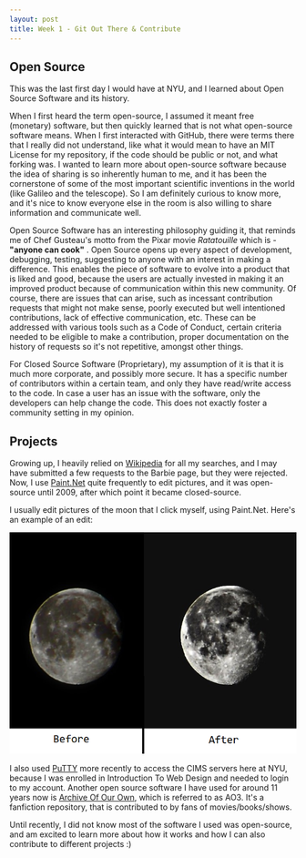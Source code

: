 ```yaml
---
layout: post
title: Week 1 - Git Out There & Contribute
---
```


## Open Source

This was the last first day I would have at NYU, and I learned about Open Source Software and its history. 

When I first heard the term open-source, I assumed it meant free (monetary) software, but then quickly learned that is not what open-source software means. When I first interacted with GitHub, there were terms there that I really did not understand, like what it would mean to have an MIT License for my repository, if the code should be public or not, and what forking was. I wanted to learn more about open-source software because the idea of sharing is so inherently human to me, and it has been the cornerstone of some of the most important scientific inventions in the world (like Galileo and the telescope). So I am definitely curious to know more, and it's nice to know everyone else in the room is also willing to share information and communicate well. 

Open Source Software has an interesting philosophy guiding it, that reminds me of Chef Gusteau's motto from the Pixar movie *Ratatouille* which is - **"anyone can cook"** . Open Source opens up every aspect of development, debugging, testing, suggesting to anyone with an interest in making a difference. This enables the piece of software to evolve into a product that is liked and good, because the users are actually invested in making it an improved product because of communication within this new community. Of course, there are issues that can arise, such as incessant contribution requests that might not make sense, poorly executed but well intentioned contributions, lack of effective communication, etc. These can be addressed with various tools such as a Code of Conduct, certain criteria needed to be eligible to make a contribution, proper documentation on the history of requests so it's not repetitive, amongst other things. 



For Closed Source Software (Proprietary), my assumption of it is that it is much more corporate, and possibly more secure. It has a specific number of contributors within a certain team, and only they have read/write access to the code.  In case a user has an issue with the software, only the developers can help change the code. This does not exactly foster a community setting in my opinion. 



## **Projects**

Growing up, I heavily relied on [Wikipedia](https://www.wikipedia.org/) for all my searches, and I may have submitted a few requests to the Barbie page, but they were rejected. Now, I use [Paint.Net](https://www.getpaint.net/index.html) quite frequently to edit pictures, and it was open-source until 2009, after which point it became closed-source. 

I usually edit pictures of the moon that I click myself, using Paint.Net. Here's an example of an edit:

![](../images/moonie.png)

I also used [PuTTY](https://www.putty.org/) more recently to access the CIMS servers here at NYU, because I was enrolled in Introduction To Web Design and needed to login to my account.  Another open source software I have used for around 11 years now is [Archive Of Our Own](https://en.wikipedia.org/wiki/Archive_of_Our_Own), which is referred to as AO3. It's a fanfiction repository, that is contributed to by fans of movies/books/shows. 

Until recently, I did not know most of the software I used was open-source, and am excited to learn more about how it works and how I can also contribute to different projects :)

